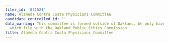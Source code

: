 ```yaml
---
filer_id: '871521'
name: Alameda Contra Costa Physicians Committee
candidate_controlled_id: ''
data_warning: This committee is formed outside of Oakland. We only have data on committees
  which file with the Oakland Public Ethics Commission
title: Alameda Contra Costa Physicians Committee
---
```


